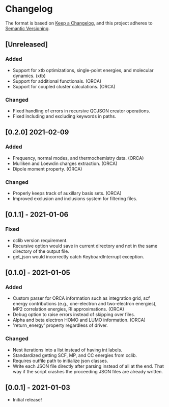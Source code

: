 # Changelog

The format is based on [Keep a Changelog](https://keepachangelog.com/en/1.0.0/), and this project adheres to [Semantic Versioning](https://semver.org/spec/v2.0.0.html).

## [Unreleased]

### Added

- Support for xtb optimizations, single-point energies, and molecular dynamics. (xtb)
- Support for additional functionals. (ORCA)
- Support for coupled cluster calculations. (ORCA)

### Changed

- Fixed handling of errors in recursive QCJSON creator operations.
- Fixed including and excluding keywords in paths.

## [0.2.0] 2021-02-09

### Added

- Frequency, normal modes, and thermochemistry data. (ORCA)
- Mulliken and Loewdin charges extraction. (ORCA)
- Dipole moment property. (ORCA)

### Changed

- Properly keeps track of auxillary basis sets. (ORCA)
- Improved exclusion and inclusions system for filtering files.

## [0.1.1] - 2021-01-06

### Fixed

- cclib version requirement.
- Recursive option would save in current directory and not in the same directory of the output file.
- get_json would incorrectly catch KeyboardInterrupt exception.

## [0.1.0] - 2021-01-05

### Added

- Custom parser for ORCA information such as integration grid, scf energy contributions (e.g., one-electron and two-electron energies), MP2 correlation energies, RI approximations. (ORCA)
- Debug option to raise errors instead of skipping over files.
- Alpha and beta electron HOMO and LUMO information. (ORCA)
- 'return_energy' property regardless of driver.

### Changed

- Nest iterations into a list instead of having int labels.
- Standardized getting SCF, MP, and CC energies from cclib.
- Requires outfile path to initialize json classes.
- Write each JSON file directly after parsing instead of all at the end. That
  way if the script crashes the proceeding JSON files are already written.

## [0.0.1] - 2021-01-03

- Initial release!
